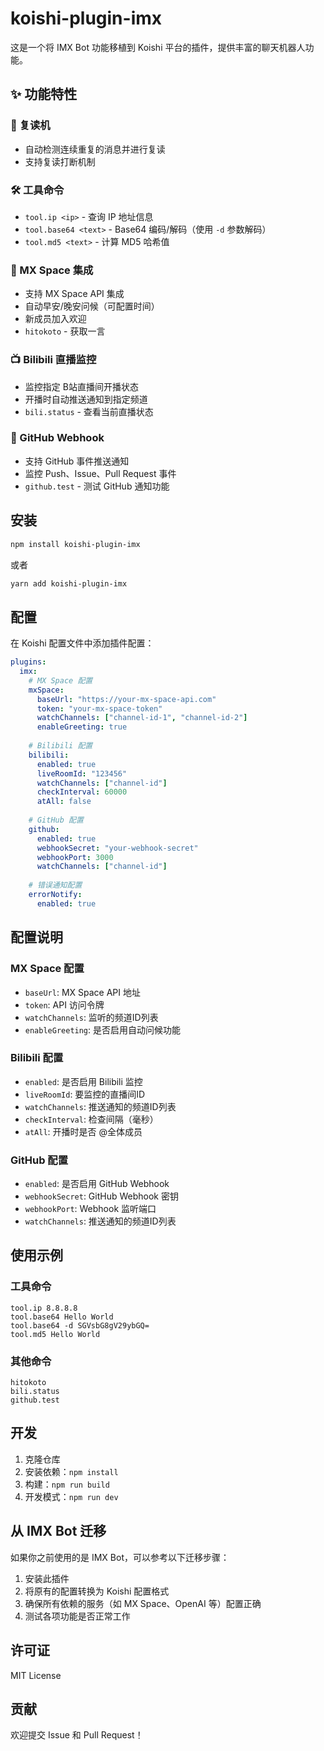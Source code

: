 # koishi-plugin-imx

这是一个将 IMX Bot 功能移植到 Koishi 平台的插件，提供丰富的聊天机器人功能。

## ✨ 功能特性

### 🔄 复读机
- 自动检测连续重复的消息并进行复读
- 支持复读打断机制

### 🛠️ 工具命令
- `tool.ip <ip>` - 查询 IP 地址信息
- `tool.base64 <text>` - Base64 编码/解码（使用 `-d` 参数解码）
- `tool.md5 <text>` - 计算 MD5 哈希值

### 🌸 MX Space 集成
- 支持 MX Space API 集成
- 自动早安/晚安问候（可配置时间）
- 新成员加入欢迎
- `hitokoto` - 获取一言


### 📺 Bilibili 直播监控
- 监控指定 B站直播间开播状态
- 开播时自动推送通知到指定频道
- `bili.status` - 查看当前直播状态

### 🐙 GitHub Webhook
- 支持 GitHub 事件推送通知
- 监控 Push、Issue、Pull Request 事件
- `github.test` - 测试 GitHub 通知功能

## 安装

```bash
npm install koishi-plugin-imx
```

或者

```bash
yarn add koishi-plugin-imx
```

## 配置

在 Koishi 配置文件中添加插件配置：

```yaml
plugins:
  imx:
    # MX Space 配置
    mxSpace:
      baseUrl: "https://your-mx-space-api.com"
      token: "your-mx-space-token"
      watchChannels: ["channel-id-1", "channel-id-2"]
      enableGreeting: true
    
    # Bilibili 配置
    bilibili:
      enabled: true
      liveRoomId: "123456"
      watchChannels: ["channel-id"]
      checkInterval: 60000
      atAll: false
    
    # GitHub 配置
    github:
      enabled: true
      webhookSecret: "your-webhook-secret"
      webhookPort: 3000
      watchChannels: ["channel-id"]
    
    # 错误通知配置
    errorNotify:
      enabled: true
```

## 配置说明

### MX Space 配置
- `baseUrl`: MX Space API 地址
- `token`: API 访问令牌
- `watchChannels`: 监听的频道ID列表
- `enableGreeting`: 是否启用自动问候功能


### Bilibili 配置
- `enabled`: 是否启用 Bilibili 监控
- `liveRoomId`: 要监控的直播间ID
- `watchChannels`: 推送通知的频道ID列表
- `checkInterval`: 检查间隔（毫秒）
- `atAll`: 开播时是否 @全体成员

### GitHub 配置
- `enabled`: 是否启用 GitHub Webhook
- `webhookSecret`: GitHub Webhook 密钥
- `webhookPort`: Webhook 监听端口
- `watchChannels`: 推送通知的频道ID列表

## 使用示例

### 工具命令
```
tool.ip 8.8.8.8
tool.base64 Hello World
tool.base64 -d SGVsbG8gV29ybGQ=
tool.md5 Hello World
```

### 其他命令
```
hitokoto
bili.status
github.test
```

## 开发

1. 克隆仓库
2. 安装依赖：`npm install`
3. 构建：`npm run build`
4. 开发模式：`npm run dev`

## 从 IMX Bot 迁移

如果你之前使用的是 IMX Bot，可以参考以下迁移步骤：

1. 安装此插件
2. 将原有的配置转换为 Koishi 配置格式
3. 确保所有依赖的服务（如 MX Space、OpenAI 等）配置正确
4. 测试各项功能是否正常工作

## 许可证

MIT License

## 贡献

欢迎提交 Issue 和 Pull Request！